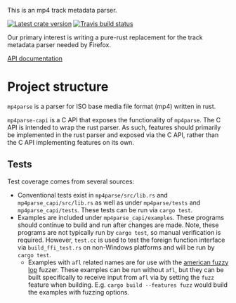 This is an mp4 track metadata parser.

[![Latest crate version](https://meritbadge.herokuapp.com/mp4parse)](https://crates.io/crates/mp4parse)
[![Travis build status](https://travis-ci.org/mozilla/mp4parse-rust.svg)](https://travis-ci.org/mozilla/mp4parse-rust)

Our primary interest is writing a pure-rust replacement for the
track metadata parser needed by Firefox.

[API documentation](https://docs.rs/mp4parse/)

# Project structure

`mp4parse` is a parser for ISO base media file format (mp4) written in rust.

`mp4parse-capi` is a C API that exposes the functionality of `mp4parse`. The C
API is intended to wrap the rust parser. As such, features should primarily
be implemented in the rust parser and exposed via the C API, rather than the C
API implementing features on its own.

## Tests

Test coverage comes from several sources:
- Conventional tests exist in `mp4parse/src/lib.rs` and
`mp4parse_capi/src/lib.rs` as well as under `mp4parse/tests` and
`mp4parse_capi/tests`. These tests can be run via `cargo test`.
- Examples are included under `mp4parse_capi/examples`. These programs should
continue to build and run after changes are made. Note, these programs are not
typically run by `cargo test`, so manual verification is required. However,
`test.cc` is used to  test the foreign function interface via
`build_ffi_test.rs` on non-Windows platforms and will be run by `cargo test`.
  - Examples with `afl` related names are for use with the
[american fuzzy lop](http://lcamtuf.coredump.cx/afl/) fuzzer. These examples can
be run without `afl`, but they can be built specifically to receive input from
`afl` via by setting the `fuzz` feature when building. E.g. `cargo build
--features fuzz` would build the examples with fuzzing options.